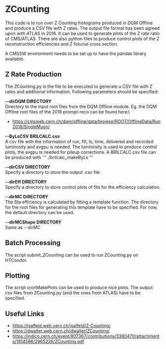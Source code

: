 # ZCounting

This code is to run over Z Counting histograms produced in DQM Offline and produce a CSV file with Z rates. 
The output file format has been agreed upon with ATLAS in 2016. 
It can be used to generate plots of the Z rate ratio of CMS/ATLAS. 
There are also python files to produce control plots of the Z reconstruction efficiencies and Z fiducial cross section.

A CMSSW environment needs to be set up to have the pandas library available.

## Z Rate Production
The ZCounting.py is the file to be executed to generate a CSV file with Z rates and additional information. 
Following parameters should be specified:

**--dirDQM DIRECTORY**\
Directory to the input root files from the DQM Offline module. 
Eg. the DQM Offline root files of the 2018 prompt-reco can be found here:\
- https://cmsweb.cern.ch/dqm/offline/data/browse/ROOT/OfflineData/Run2018/SingleMuon/

**--ByLsCSV BRILCALC.csv**\
A csv file with the information of run, fill, ls, time, delivered and recorded luminosity and avgpu is needed. The luminosity is used to produce control plots, the avgpu is needed for pileup corrections. A BRILCALC.csv file can be produced with 
'''
./brilcalc\_makeByLs
'''

**--dirCSV DIRECTORY**\
Specify a directory to store the output .csv file.

**--dirEff DIRECTORY**\
Specify a directory to store control plots of fits for the efficiency calculation.

**--dirMC DIRECTORY**\
The Sta efficiency is calculated by fitting a template function. The directory for the root files for generating this template have to be specified. For now, the default directory can be used.

**--dirMCShape DIRECTORY**\
Same as --dirMC

## Batch Processing
The script submit\_ZCounting can be used to run ZCounting.py on HTCondor.

## Plotting
The script cronMakePlots can be used to produce nice plots. The output csv files from ZCounting.py (and the ones from ATLAS) have to be specified.


## Useful Links
- https://jsalfeld.web.cern.ch/jsalfeld/Z-Counting/
- https://dwalter.web.cern.ch/dwalter/ZCounting/
- https://indico.cern.ch/event/807367/contributions/3360470/attachments/1814586/2965226/ZCounting.pdf
